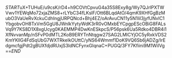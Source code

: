 $START$uX+TUHuE/u9csK/rD4+h9COVtCpvuG4a35S8Exy8g/Wy7QJrlPXTWVwv1YEWqMo72xjaZMS8+rLYbC34fLKslF/Ott6BLqdAtO/4qmK9XHfGgBzMubO3VaUeRvXckuCdhIngjURPQNcd+Bhj4EZ/oArAvuCN11y5N1lil3jyfUNvlC1YbgobvOH8TxVm5GgU8JWnlkYytyWdK3rR0vOMxbEYCpgpEScOBiG8FALsVq9Y7KS8D1X8xgUcyg0KAEMMP4DwKnESkpcS/P56psk6Ua5Rdko4DBR4i1XfNvvanMp/nSFvP0dMTL2KoB9ERYTnNtqgw27SAG2LMlCYjOC5yRxkVDS2KmYKllG4FdSqUbG7WXTRkeIkOUttC/yNS64Wmmf1DoK9VQ6Sb6jADZg/IrEdgmcfgjPdt2gBUXfdjdRUxjS3ldNCFynxGlqnaC+PUGQ/3FY7Kfiini9M1WiIVg==$END$